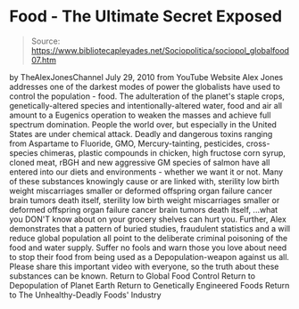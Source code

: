 # Food - The Ultimate Secret Exposed

> Source: https://www.bibliotecapleyades.net/Sociopolitica/sociopol_globalfood07.htm

by TheAlexJonesChannel July 29, 2010
from YouTube Website
Alex Jones addresses one of the darkest modes of power the globalists have used to control the population - food.
The adulteration of the planet's staple crops, genetically-altered species and intentionally-altered water, food and air all amount to a Eugenics operation to weaken the masses and achieve full spectrum domination. People the world over, but especially in the United States are under chemical attack.
Deadly and dangerous toxins ranging from Aspartame to Fluoride, GMO, Mercury-tainting, pesticides, cross-species chimeras, plastic compounds in chicken, high fructose corn syrup, cloned meat, rBGH and new aggressive GM species of salmon have all entered into our diets and environments - whether we want it or not. Many of these substances knowingly cause or are linked with,
sterility low birth weight miscarriages smaller or deformed offspring organ failure cancer brain tumors death itself,
sterility
low birth weight
miscarriages
smaller or deformed offspring
organ failure
cancer
brain tumors
death itself,
...what you DON'T know about on your grocery shelves can hurt you.
Further, Alex demonstrates that a pattern of buried studies, fraudulent statistics and a will reduce global population all point to the deliberate criminal poisoning of the food and water supply. Suffer no fools and warn those you love about need to stop their food from being used as a Depopulation-weapon against us all.
Please share this important video with everyone, so the truth about these substances can be known.
Return to Global Food Control
Return to Depopulation of Planet Earth
Return to Genetically Engineered Foods
Return to The Unhealthy-Deadly Foods' Industry
